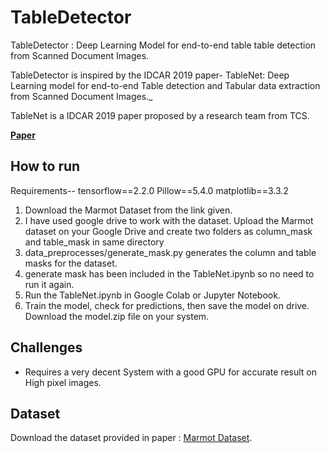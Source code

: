 # TableDetector

TableDetector : Deep Learning Model for end-to-end table table detection from Scanned Document Images.

TableDetector is inspired by the IDCAR 2019 paper- TableNet: Deep Learning model for end-to-end Table detection and Tabular data extraction from Scanned Document Images._ 

TableNet is a IDCAR 2019 paper proposed by a research team from TCS.

[__Paper__](https://arxiv.org/abs/2001.01469)


## How to run

Requirements--
tensorflow==2.2.0
Pillow==5.4.0
matplotlib==3.3.2

1. Download the Marmot Dataset from the link given.
2. I have used google drive to work with the dataset. Upload the Marmot dataset on your Google Drive and create two folders as column_mask and table_mask in same directory
3. data_preprocesses/generate_mask.py generates the column and table masks for the dataset.
4. generate mask has been included in the TableNet.ipynb so no need to run it again.
5. Run the TableNet.ipynb in Google Colab or Jupyter Notebook.
6. Train the model, check for predictions, then save the model on drive. Download the model.zip file on your system.

## Challenges
* Requires a very decent System with a good GPU for accurate result on High pixel images. 

## Dataset

Download the dataset provided in paper : [Marmot Dataset](https://drive.google.com/drive/folders/1QZiv5RKe3xlOBdTzuTVuYRxixemVIODp). 
